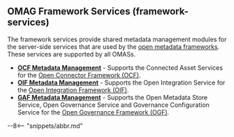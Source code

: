 
<!-- SPDX-License-Identifier: CC-BY-4.0 -->
<!-- Copyright Contributors to the ODPi Egeria project. -->

## OMAG Framework Services (framework-services)

The framework services provide shared metadata management modules for the server-side services that are used by the [open metadata frameworks](/frameworks).  These services are supported by all OMASs.

* **[OCF Metadata Management](/services/ocf-metadata-management)** - Supports the Connected Asset Services for the [Open Connector Framework (OCF)](/frameworks/ocf/overview).
* **[OIF Metadata Management](/services/oif-metadata-management)** - Supports the Open Integration Service for the [Open Integration Framework (OIF)](/frameworks/oif/overview).
* **[GAF Metadata Management](/services/gaf-metadata-management)** - Supports the Open Metadata Store Service, Open Governance Service and Governance Configuration Service for the [Open Governance Framework (OGF)](/frameworks/ogf/overview).

--8<-- "snippets/abbr.md"